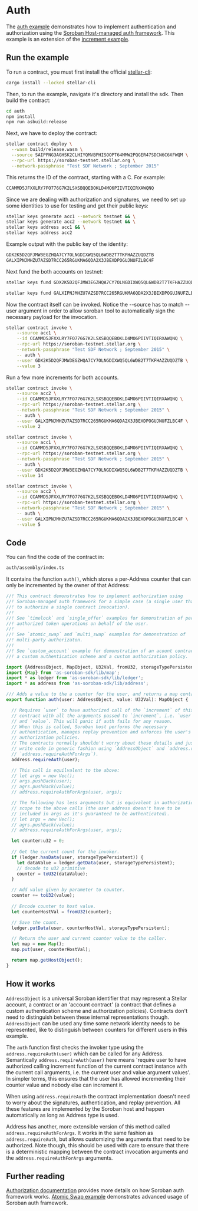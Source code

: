 # Auth

The [auth example](https://github.com/Soneso/as-soroban-examples/tree/main/auth) demonstrates how to implement authentication and authorization using the [Soroban Host-managed auth framework](https://soroban.stellar.org/docs/fundamentals-and-concepts/authorization). This example is an extension of the [increment example](https://github.com/Soneso/as-soroban-examples/tree/main/increment).


## Run the example

To run a contract, you must first install the official [stellar-cli](https://soroban.stellar.org/docs/getting-started/setup):

```sh
cargo install --locked stellar-cli
```

Then, to run the example, navigate it's directory and install the sdk. Then build the contract:

```sh
cd auth
npm install
npm run asbuild:release
```

Next, we have to deploy the contract:

```sh
stellar contract deploy \
  --wasm build/release.wasm \
  --source SAIPPNG3AGHSK2CLHIYQMVBPHISOOPT64MMW2PQGER47SDCN6C6XFWQM \
  --rpc-url https://soroban-testnet.stellar.org \
  --network-passphrase "Test SDF Network ; September 2015"
```

This returns the ID of the contract, starting with a C. For example:
```sh
CCAMMD5JFXXLRY7FO776G7K2LSXSBQQEBOKLD4MO6PIIVTIQIRXAWQNQ
```

Since we are dealing with authorization and signatures, we need to set up some identities to use for testing and get their public keys:

```sh
stellar keys generate acc1 --network testnet && \
stellar keys generate acc2 --network testnet && \
stellar keys address acc1 && \
stellar keys address acc2
```

Example output with the public key of the identity:
```sh
GDX2K5D2QFJMW3EGZHQA7CY7OLNGDIXWQ5QL6WDB2T7TKFHAZZUQDZTB
GALXIPNJMHZU7AZSD7RCC265RGUKMA6QDA2X3JBEXDPOGUJNUFZLBC4F
```

Next fund the both accounts on testnet:

```sh
stellar keys fund GDX2K5D2QFJMW3EGZHQA7CY7OLNGDIXWQ5QL6WDB2T7TKFHAZZUQDZTB
```
```sh
stellar keys fund GALXIPNJMHZU7AZSD7RCC265RGUKMA6QDA2X3JBEXDPOGUJNUFZLBC4F
```

Now the contract itself can be invoked. Notice the --source has to match --user argument in order to allow soroban tool to automatically sign the necessary payload for the invocation.

```sh
stellar contract invoke \
    --source acc1 \
    --id CCAMMD5JFXXLRY7FO776G7K2LSXSBQQEBOKLD4MO6PIIVTIQIRXAWQNQ \
    --rpc-url https://soroban-testnet.stellar.org \
  	--network-passphrase "Test SDF Network ; September 2015" \
    -- auth \
    --user GDX2K5D2QFJMW3EGZHQA7CY7OLNGDIXWQ5QL6WDB2T7TKFHAZZUQDZTB \
    --value 3
```

Run a few more increments for both accounts.

```sh
stellar contract invoke \
    --source acc2 \
    --id CCAMMD5JFXXLRY7FO776G7K2LSXSBQQEBOKLD4MO6PIIVTIQIRXAWQNQ \
    --rpc-url https://soroban-testnet.stellar.org \
  	--network-passphrase "Test SDF Network ; September 2015" \
    -- auth \
    --user GALXIPNJMHZU7AZSD7RCC265RGUKMA6QDA2X3JBEXDPOGUJNUFZLBC4F \
    --value 2
```

```sh
stellar contract invoke \
    --source acc1 \
    --id CCAMMD5JFXXLRY7FO776G7K2LSXSBQQEBOKLD4MO6PIIVTIQIRXAWQNQ \
    --rpc-url https://soroban-testnet.stellar.org \
  	--network-passphrase "Test SDF Network ; September 2015" \
    -- auth \
    --user GDX2K5D2QFJMW3EGZHQA7CY7OLNGDIXWQ5QL6WDB2T7TKFHAZZUQDZTB \
    --value 14
```

```sh
stellar contract invoke \
    --source acc2 \
    --id CCAMMD5JFXXLRY7FO776G7K2LSXSBQQEBOKLD4MO6PIIVTIQIRXAWQNQ \
    --rpc-url https://soroban-testnet.stellar.org \
  	--network-passphrase "Test SDF Network ; September 2015" \
    -- auth \
    --user GALXIPNJMHZU7AZSD7RCC265RGUKMA6QDA2X3JBEXDPOGUJNUFZLBC4F \
    --value 5
```

## Code

You can find the code of the contract in:

```sh
auth/assembly/index.ts
```
It contains the function `auth()`, which stores a per-Address counter that can only be incremented by the owner of that Address:

```typescript
//! This contract demonstrates how to implement authorization using
//! Soroban-managed auth framework for a simple case (a single user that needs
//! to authorize a single contract invocation).
//!
//! See `timelock` and `single_offer` examples for demonstration of performing
//! authorized token operations on behalf of the user.
//!
//! See `atomic_swap` and `multi_swap` examples for demonstration of
//! multi-party authorizaton.
//!
//! See `custom_account` example for demonstration of an acount contract with
//! a custom authentication scheme and a custom authorization policy.

import {AddressObject, MapObject, U32Val, fromU32, storageTypePersistent, toU32} from 'as-soroban-sdk/lib/value';
import {Map} from 'as-soroban-sdk/lib/map';
import * as ledger from 'as-soroban-sdk/lib/ledger';
import * as address from 'as-soroban-sdk/lib/address';

/// Adds a value to the a counter for the user, and returns a map containing the user and current counter value.
export function auth(user: AddressObject, value: U32Val): MapObject {

  // Requires `user` to have authorized call of the `increment` of this
  // contract with all the arguments passed to `increment`, i.e. `user`
  // and `value`. This will panic if auth fails for any reason.
  // When this is called, Soroban host performs the necessary
  // authentication, manages replay prevention and enforces the user's
  // authorization policies.
  // The contracts normally shouldn't worry about these details and just
  // write code in generic fashion using `AddressObject` and `address.requireAuth` (or
  // `address.requireAuthForArgs`).
  address.requireAuth(user);

  // This call is equilvalent to the above:
  // let args = new Vec();
  // args.pushBack(user);
  // agrs.pushBack(value);
  // address.requireAuthForArgs(user, args);

  // The following has less arguments but is equivalent in authorization
  // scope to the above calls (the user address doesn't have to be
  // included in args as it's guaranteed to be authenticated).
  // let args = new Vec();
  // agrs.pushBack(value);
  // address.requireAuthForArgs(user, args);

  let counter:u32 = 0;
  
  // Get the current count for the invoker.
  if (ledger.hasData(user, storageTypePersistent)) {
    let dataValue = ledger.getData(user, storageTypePersistent);
    // decode to u32 primitive
    counter = toU32(dataValue);
  }

  // Add value given by parameter to counter.
  counter += toU32(value);
  
  // Encode counter to host value.
  let counterHostVal = fromU32(counter);

  // Save the count.
  ledger.putData(user, counterHostVal, storageTypePersistent);

  // Return the user and current counter value to the caller.
  let map = new Map();
  map.put(user, counterHostVal);

  return map.getHostObject();
}
```

## How it works

`AddressObject` is a universal Soroban identifier that may represent a Stellar account, a contract or an 'account contract' (a contract that defines a custom authentication scheme and authorization policies). Contracts don't need to distinguish between these internal representations though. `AddressObject` can be used any time some network identity needs to be represented, like to distinguish between counters for different users in this example.

The `auth` function first checks the invoker type using the `address.requireAuth(user)` which can be called for any Address. Semantically `address.requireAuth(user)` here means 'require user to have authorized calling increment function of the current contract instance with the current call arguments, i.e. the current user and value argument values'. In simpler terms, this ensures that the user has allowed incrementing their counter value and nobody else can increment it.

When using `address.requireAuth` the contract implementation doesn't need to worry about the signatures, authentication, and replay prevention. All these features are implemented by the Soroban host and happen automatically as long as Address type is used.

Address has another, more extensible version of this method called `address.requireAuthForArgs`. It works in the same fashion as `address.requireAuth`, but allows customizing the arguments that need to be authorized. Note though, this should be used with care to ensure that there is a deterministic mapping between the contract invocation arguments and the `address.requireAuthForArgs` arguments.

## Further reading

[Authorization documentation](https://soroban.stellar.org/docs/fundamentals-and-concepts/authorization) provides more details on how Soroban auth framework works.
[Atomic Swap example](https://github.com/Soneso/as-soroban-examples/tree/main/atomic-swap) demonstrates advanced usage of Soroban auth framework.